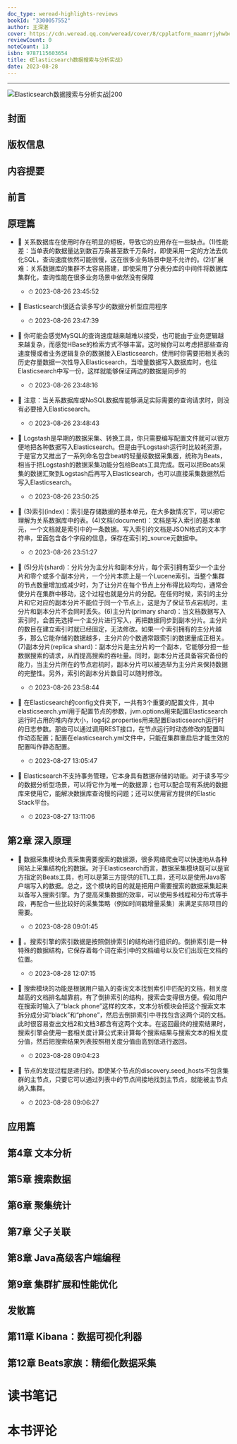 ```yaml
---
doc_type: weread-highlights-reviews
bookId: "3300057552"
author: 王深湛
cover: https://cdn.weread.qq.com/weread/cover/8/cpplatform_maamrrjyhwbembgxbpfdg5/t7_cpplatform_maamrrjyhwbembgxbpfdg51682672069.jpg
reviewCount: 0
noteCount: 13
isbn: 9787115603654
title: 《Elasticsearch数据搜索与分析实战》
date: 2023-08-28
---
```


---

![ Elasticsearch数据搜索与分析实战|200](https://cdn.weread.qq.com/weread/cover/8/cpplatform_maamrrjyhwbembgxbpfdg5/t7_cpplatform_maamrrjyhwbembgxbpfdg51682672069.jpg)


## 封面

## 版权信息

## 内容提要

## 前言

## 原理篇


- 📌 关系数据库在使用时存在明显的短板，导致它的应用存在一些缺点。(1)性能差：当单表的数据量达到数百万条甚至数千万条时，即使采用一定的方法去优化SQL，查询速度依然可能很慢，这在很多业务场景中是不允许的。(2)扩展难：关系数据库的集群不太容易搭建，即使采用了分表分库的中间件将数据库集群化，查询性能在很多业务场景中依然没有保障 
    - ⏱ 2023-08-26 23:45:52 

- 📌 Elasticsearch很适合读多写少的数据分析型应用程序 
    - ⏱ 2023-08-26 23:47:39 

- 📌 你可能会感觉MySQL的查询速度越来越难以接受，也可能由于业务逻辑越来越复杂，而感觉HBase的检索方式不够丰富。这时候你可以考虑把那些查询速度慢或者业务逻辑复杂的数据接入Elasticsearch，使用时你需要把相关表的历史存量数据一次性导入Elasticsearch，当增量数据写入数据库时，也往Elasticsearch中写一份，这样就能够保证两边的数据是同步的 
    - ⏱ 2023-08-26 23:48:16 

- 📌 注意：当关系数据库或NoSQL数据库能够满足实际需要的查询请求时，则没有必要接入Elasticsearch。 
    - ⏱ 2023-08-26 23:48:43 

- 📌 Logstash是早期的数据采集、转换工具，你只需要编写配置文件就可以很方便地把各种数据写入Elasticsearch。但是由于Logstash运行时比较耗资源，于是官方又推出了一系列命名包含beat的轻量级数据采集器，统称为Beats，相当于把Logstash的数据采集功能分包给Beats工具完成。既可以把Beats采集的数据汇聚到Logstash后再写入Elasticsearch，也可以直接采集数据然后写入Elasticsearch。 
    - ⏱ 2023-08-26 23:50:25 

- 📌 (3)索引(index)：索引是存储数据的基本单元，在大多数情况下，可以把它理解为关系数据库中的表。(4)文档(document)：文档是写入索引的基本单元，一个文档就是索引中的一条数据。写入索引的文档是JSON格式的文本字符串，里面包含各个字段的信息，保存在索引的_source元数据中。 
    - ⏱ 2023-08-26 23:51:27 

- 📌 (5)分片(shard)：分片分为主分片和副本分片，每个索引拥有至少一个主分片和零个或多个副本分片，一个分片本质上是一个Lucene索引。当整个集群的节点数量增加或减少时，为了让分片在每个节点上分布得比较均匀，通常会使分片在集群中移动，这个过程也就是分片的分配。在任何时候，索引的主分片和它对应的副本分片不能位于同一个节点上，这是为了保证节点宕机时，主分片和副本分片不会同时丢失。(6)主分片(primary shard)：当文档数据写入索引时，会首先选择一个主分片进行写入，再把数据同步到副本分片。主分片的数目在建立索引时就已经固定，无法修改。如果一个索引拥有的主分片越多，那么它能存储的数据越多，主分片的个数通常跟索引的数据量成正相关。(7)副本分片(replica shard)：副本分片是主分片的一个副本，它能够分担一些数据搜索的请求，从而提高搜索的吞吐量。同时，副本分片还具备容灾备份的能力，当主分片所在的节点宕机时，副本分片可以被选举为主分片来保持数据的完整性。另外，索引的副本分片数目可以随时修改。 
    - ⏱ 2023-08-26 23:58:44 

- 📌 在Elasticsearch的config文件夹下，一共有3个重要的配置文件，其中elasticsearch.yml用于配置节点的参数，jvm.options用来配置Elasticsearch运行时占用的堆内存大小，log4j2.properties用来配置Elasticsearch运行时的日志参数。那些可以通过调用REST接口，在节点运行时动态修改的配置叫作动态配置；配置在elasticsearch.yml文件中，只能在集群重启后才能生效的配置叫作静态配置。 
    - ⏱ 2023-08-27 13:05:47 

- 📌 Elasticsearch不支持事务管理，它本身具有数据存储的功能。对于读多写少的数据分析型场景，可以将它作为唯一的数据源；也可以配合现有系统的数据库来使用它，能解决数据库查询慢的问题；还可以使用官方提供的Elastic Stack平台。 
    - ⏱ 2023-08-27 13:11:06 
## 第2章 深入原理


- 📌 数据采集模块负责采集需要搜索的数据源，很多网络爬虫可以快速地从各种网站上采集结构化的数据。对于Elasticsearch而言，数据采集模块既可以是官方指定的Beats工具，也可以是第三方提供的ETL工具，还可以是使用Java客户端写入的数据。总之，这个模块的目的就是把用户需要搜索的数据采集起来以备写入搜索引擎。为了提高采集数据的效率，可以使用多线程和分布式等手段，再配合一些比较好的采集策略（例如时间戳增量采集）来满足实际项目的需要。 
    - ⏱ 2023-08-28 09:01:45 

- 📌 。搜索引擎的索引数据是按照倒排索引的结构进行组织的。倒排索引是一种特殊的数据结构，它保存着每个词在索引中的文档编号以及它们出现在文档的位置。 
    - ⏱ 2023-08-28 12:07:15 

- 📌 搜索模块的功能是根据用户输入的查询文本找到索引中匹配的文档，相关度越高的文档排名越靠前。有了倒排索引的结构，搜索会变得很方便。假如用户在搜索时输入了“black phone”这样的文本，文本分析模块会把这个搜索文本拆分成分词“black”和“phone”，然后去倒排索引中寻找包含这两个词的文档。此时很容易查出文档2和文档3都含有这两个文本。在返回最终的搜索结果时，搜索引擎会使用一套相关度计算公式来计算每个搜索结果与搜索文本的相关度分值，然后把搜索结果列表按照相关度分值由高到低进行返回。 
    - ⏱ 2023-08-28 09:04:23 

- 📌 节点的发现过程是递归的。即使某个节点的discovery.seed_hosts不包含集群的主节点，只要它可以通过列表中的节点间接地找到主节点，就能被主节点纳入集群。 
    - ⏱ 2023-08-28 09:06:27 
## 应用篇

## 第4章 文本分析

## 第5章 搜索数据

## 第6章 聚集统计

## 第7章 父子关联

## 第8章 Java高级客户端编程

## 第9章 集群扩展和性能优化

## 发散篇

## 第11章 Kibana：数据可视化利器

## 第12章 Beats家族：精细化数据采集


# 读书笔记


# 本书评论
